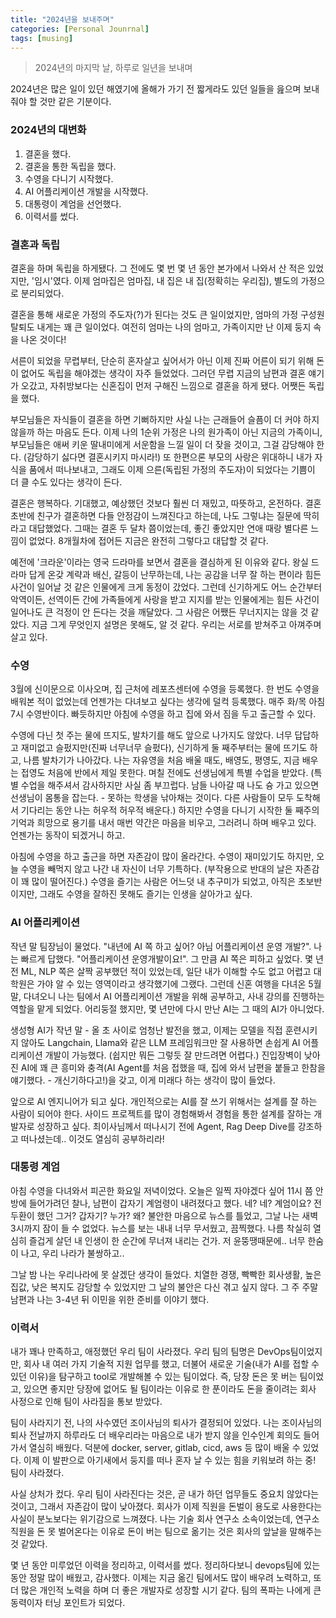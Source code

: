 ```yaml
---
title: "2024년을 보내주며"
categories: [Personal Jounrnal]
tags: [musing]
---
```




>  2024년의 마지막 날, 하루로 일년을 보내며



2024년은 많은 일이 있던 해였기에 올해가 가기 전 짧게라도 있던 일들을 읊으며 보내줘야 할 것만 같은 기분이다.



### 2024년의 대변화

1. 결혼을 했다. 
2. 결혼을 통한 독립을 했다.
3. 수영을 다니기 시작했다.
4. AI 어플리케이션 개발을 시작했다.
5. 대통령이 계엄을 선언했다.
6. 이력서를 썼다.



### 결혼과 독립

결혼을 하며 독립을 하게됐다. 그 전에도 몇 번 몇 년 동안 본가에서 나와서 산 적은 있었지만, '임시'였다. 이제 엄마집은 엄마집, 내 집은 내 집(정확히는 우리집), 별도의 가정으로 분리되었다.

결혼을 통해 새로운 가정의 주도자(?)가 된다는 것도 큰 일이었지만, 엄마의 가정 구성원 탈퇴도 내게는 꽤 큰 일이었다. 여전히 엄마는 나의 엄마고, 가족이지만 난 이제 둥지 속을 나온 것이다! 

서른이 되었을 무렵부터, 단순히 혼자살고 싶어서가 아닌 이제 진짜 어른이 되기 위해 돈이 없어도 독립을 해야겠는 생각이 자주 들었었다. 그러던 무렵 지금의 남편과 결혼 얘기가 오갔고, 자취방보다는 신혼집이 먼저 구해진 느낌으로 결혼을 하게 됐다. 어쨋든 독립을 했다.

부모님들은 자식들이 결혼을 하면 기뻐하지만 사실 나는 근래들어 슬픔이 더 커야 하지 않을까 하는 마음도 든다. 이제 나의 1순위 가정은 나의 원가족이 아닌 지금의 가족이니, 부모님들은 애써 키운 딸내미에게 서운함을 느낄 일이 더 잦을 것이고, 그걸 감당해야 한다. (감당하기 싫다면 결혼시키지 마시라!) 또 한편으론 부모의 사랑은 위대하니 내가 자식을 품에서 떠나보내고, 그래도 이제 으른(독립된 가정의 주도자)이 되었다는 기쁨이 더 클 수도 있다는 생각이 든다.

결혼은 행복하다. 기대했고, 예상했던 것보다 훨씬 더 재밌고, 따뜻하고, 온전하다. 결혼 초반에 친구가 결혼하면 다들 안정감이 느껴진다고 하는데, 나도 그렇냐는 질문에 딱히라고 대답했었다. 그때는 결혼 두 달차 쯤이었는데, 좋긴 좋았지만 연애 때랑 별다른 느낌이 없었다. 8개월차에 접어든 지금은 완전히 그렇다고 대답할 것 같다. 

예전에 '크라운'이라는 영국 드라마를 보면서 결혼을 결심하게 된 이유와 같다. 왕실 드라마 답게 온갖 계략과 배신, 갈등이 난무하는데, 나는 공감을 너무 잘 하는 편이라 힘든 사건이 일어날 것 같은 인물에게 크게 동정이 갔었다. 그런데 신기하게도 어느 순간부터 악역이든, 선역이든 간에 가족들에게 사랑을 받고 지지를 받는 인물에게는 힘든 사건이 일어나도 큰 걱정이 안 든다는 것을 깨달았다. 그 사람은 어쨌든 무너지지는 않을 것 같았다. 지금 그게 무엇인지 설명은 못해도, 알 것 같다. 우리는 서로를 받쳐주고 아껴주며 살고 있다.



### 수영

3월에 신이문으로 이사오며, 집 근처에 레포츠센터에 수영을 등록했다. 한 번도 수영을 배워본 적이 없었는데 언젠가는 다녀보고 싶다는 생각에 덜컥 등록했다. 매주 화/목 아침 7시 수영반이다. 빠듯하지만 아침에 수영을 하고 집에 와서 짐을 두고 출근할 수 있다. 

수영에 다닌 첫 주는 물에 뜨지도, 발차기를 해도 앞으로 나가지도 않았다. 너무 답답하고 재미없고 슬펐지만(진짜 너무너무 슬펐다), 신기하게 둘 째주부터는 물에 뜨기도 하고, 나름 발차기가 나아갔다. 나는 자유영을 처음 배울 때도, 배영도, 평영도, 지금 배우는 접영도 처음에 반에서 제일 못한다. 며칠 전에도 선생님에게 특별 수업을 받았다. (특별 수업을 해주셔서 감사하지만 사실 좀 부끄럽다. 남들 나아갈 때 나도 슝 가고 있으면 선생님이 몸통을 잡는다. - 못하는 학생을 낚아채는 것이다. 다른 사람들이 모두 도착해서 기다리는 동안 나는 허우적 허우적 배운다.) 하지만 수영을 다니기 시작한 둘 째주의 기억과 희망으로 용기를 내서 매번 약간은 마음을 비우고, 그러려니 하며 배우고 있다. 언젠가는 동작이 되겠거니 하고. 

아침에 수영을 하고 출근을 하면 자존감이 많이 올라간다. 수영이 재미있기도 하지만, 오늘 수영을 빼먹지 않고 나간 내 자신이 너무 기특하다. (부작용으로 반대의 날은 자존감이 꽤 많이 떨어진다.) 수영을 즐기는 사람은 어느덧 내 추구미가 되었고, 아직은 초보반이지만, 그래도 수영을 잘하진 못해도 즐기는 인생을 살아가고 싶다.



### AI 어플리케이션

작년 말 팀장님이 물었다. "내년에 AI 쪽 하고 싶어? 아님 어플리케이션 운영 개발?". 나는 빠르게 답했다. "어플리케이션 운영개발이요!". 그 만큼 AI 쪽은 피하고 싶었다. 몇 년 전 ML, NLP 쪽은 살짝 공부했던 적이 있었는데, 일단 내가 이해할 수도 없고 어렵고 대학원은 가야 알 수 있는 영역이라고 생각했기에 그랬다. 그런데 신혼 여행을 다녀온 5월 말, 다녀오니 나는 팀에서 AI 어플리케이션 개발을 위해 공부하고, 사내 강의를 진행하는 역할을 맡게 되었다. 어리둥절 했지만, 몇 년만에 다시 만난 AI는 그 때의 AI가 아니었다.

생성형 AI가 작년 말 - 올 초 사이로 엄청난 발전을 했고, 이제는 모델을 직접 훈련시키지 않아도 Langchain, Llama와 같은 LLM 프레임워크만 잘 사용하면 손쉽게 AI 어플리케이션 개발이 가능했다. (쉽지만 뭐든 그렇듯 잘 만드려면 어렵다.) 진입장벽이 낮아진 AI에 꽤 큰 흥미와 충격(AI Agent를 처음 접했을 때, 집에 와서 남편을 붙들고 한참을 얘기했다. - 개신기하다고!)을 갖고, 이게 미래다 하는 생각이 많이 들었다.

앞으로 AI 엔지니어가 되고 싶다. 개인적으로는 AI를 잘 쓰기 위해서는 설계를 잘 하는 사람이 되어야 한다. 사이드 프로젝트를 많이 경험해봐서 경험을 통한 설계를 잘하는 개발자로 성장하고 싶다. 최이사님께서 떠나시기 전에 Agent, Rag Deep Dive를 강조하고 떠나셨는데..  이것도 열심히 공부하리라!



### 대통령 계엄

아침 수영을 다녀와서 피곤한 화요일 저녁이었다. 오늘은 일찍 자야겠다 싶어 11시 쯤 안방에 들어가려던 찰나, 남편이 갑자기 계엄령이 내려졌다고 했다. 네? 네? 계엄이요? 전두환이 했던 그거? 갑자기? 누가? 왜? 불안한 마음으로 뉴스를 틀었고, 그날 나는 새벽 3시까지 잠이 들 수 없었다. 뉴스를 보는 내내 너무 무서웠고, 끔찍했다. 나름 착실히 열심히 즐겁게 살던 내 인생이 한 순간에 무너져 내리는 건가. 저 윤뚱땡때문에.. 너무 한숨이 나고, 우리 나라가 불쌍하고.. 

그날 밤 나는 우리나라에 못 살겠단 생각이 들었다. 치열한 경쟁, 빡빡한 회사생활, 높은 집값, 낮은 복지도 감당할 수 있었지만 그 날의 불안은 다신 겪고 싶지 않다. 그 주 주말 남편과 나는 3-4년 뒤 이민을 위한 준비를 이야기 했다.



### 이력서

내가 꽤나 만족하고, 애정했던 우리 팀이 사라졌다. 우리 팀의 팀명은 DevOps팀이었지만, 회사 내 여러 가지 기술적 지원 업무를 했고, 더불어 새로운 기술(내가 AI를 접할 수 있던 이유)을 탐구하고 tool로 개발해볼 수 있는 팀이었다. 즉, 당장 돈은 못 버는 팀이었고, 있으면 좋지만 당장에 없어도 될 팀이라는 이유로 한 푼이라도 돈을 줄이려는 회사 사정으로 인해 팀이 사라짐을 통보 받았다.

팀이 사라지기 전, 나의 사수였던 조이사님의 퇴사가 결정되어 있었다. 나는 조이사님의 퇴사 전날까지 하루라도 더 배우리라는 마음으로 내가 받지 않을 인수인계 회의도 들어가서 열심히 배웠다. 덕분에 docker, server, gitlab, cicd, aws 등 많이 배울 수 있었다. 이제 이 발판으로 아기새에서 둥지를 떠나 혼자 날 수 있는 힘을 키워보려 하는 중! 팀이 사라졌다.

사실 상처가 컸다. 우리 팀이 사라진다는 것은, 곧 내가 하던 업무들도 중요치 않았다는 것이고, 그래서 자존감이 많이 낮아졌다. 회사가 이제 직원을 돈벌이 용도로 사용한다는 사실이 분노보다는 위기감으로 느껴졌다. 나는 기술 회사 연구소 소속이었는데, 연구소 직원을 돈 못 벌어온다는 이유로 돈이 버는 팀으로 옮기는 것은 회사의 앞날을 말해주는 것 같았다. 

몇 년 동안 미루었던 이력을 정리하고, 이력서를 썼다. 정리하다보니 devops팀에 있는 동안 정말 많이 배웠고, 감사했다. 이제는 지금 옮긴 팀에서도 많이 배우려 노력하고, 또 더 많은 개인적 노력을 하며 더 좋은 개발자로 성장할 시기 같다. 팀의 폭파는 나에게 큰 동력이자 터닝 포인트가 되었다.  
